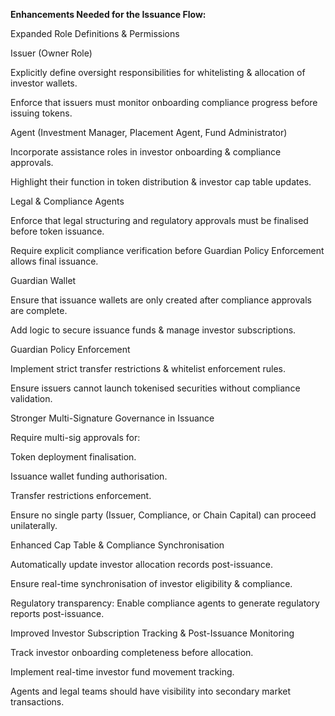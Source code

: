 **Enhancements Needed for the Issuance Flow:**

Expanded Role Definitions & Permissions

Issuer (Owner Role)

Explicitly define oversight responsibilities for whitelisting &
allocation of investor wallets.

Enforce that issuers must monitor onboarding compliance progress before
issuing tokens.

Agent (Investment Manager, Placement Agent, Fund Administrator)

Incorporate assistance roles in investor onboarding & compliance
approvals.

Highlight their function in token distribution & investor cap table
updates.

Legal & Compliance Agents

Enforce that legal structuring and regulatory approvals must be
finalised before token issuance.

Require explicit compliance verification before Guardian Policy
Enforcement allows final issuance.

Guardian Wallet

Ensure that issuance wallets are only created after compliance approvals
are complete.

Add logic to secure issuance funds & manage investor subscriptions.

Guardian Policy Enforcement

Implement strict transfer restrictions & whitelist enforcement rules.

Ensure issuers cannot launch tokenised securities without compliance
validation.

Stronger Multi-Signature Governance in Issuance

Require multi-sig approvals for:

Token deployment finalisation.

Issuance wallet funding authorisation.

Transfer restrictions enforcement.

Ensure no single party (Issuer, Compliance, or Chain Capital) can
proceed unilaterally.

Enhanced Cap Table & Compliance Synchronisation

Automatically update investor allocation records post-issuance.

Ensure real-time synchronisation of investor eligibility & compliance.

Regulatory transparency: Enable compliance agents to generate regulatory
reports post-issuance.

Improved Investor Subscription Tracking & Post-Issuance Monitoring

Track investor onboarding completeness before allocation.

Implement real-time investor fund movement tracking.

Agents and legal teams should have visibility into secondary market
transactions.
